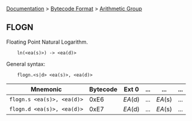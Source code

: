 [Documentation](../../README.md) > [Bytecode Format](../README.md) > [Arithmetic Group](../InstructionsArithmetic.md)

## FLOGN

Floating Point Natural Logarithm.

        ln(<ea(s)>) -> <ea(d)>

General syntax:

        flogn.<s|d> <ea(s)>, <ea(d)>

| Mnemonic | Bytecode | Ext 0 | ... | ... | ... |
| - | - | - | - | - | - |
| `flogn.s <ea(s)>, <ea(d)>` | 0xE6 | *EA*(d) | ... | *EA*(s) | ... |
| `flogn.d <ea(s)>, <ea(d)>` | 0xE7 | *EA*(d) | ... | *EA*(s) | ... |
